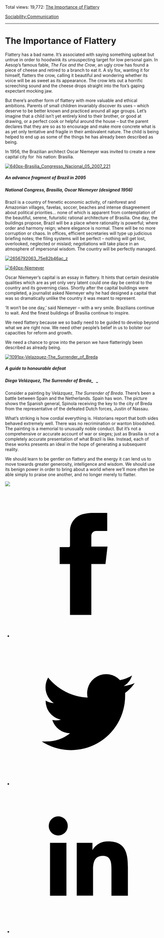 Total views: 19,772: [The Importance of Flattery](https://www.theschooloflife.com/thebookoflife/the-importance-of-flattery/)

[Sociability:](https://www.theschooloflife.com/thebookoflife/category/sociability/)[Communication](https://www.theschooloflife.com/thebookoflife/category/sociability/communication/)

* * *

# The Importance of Flattery
<style>
						.alignnone {
  display: block;
  margin-left: auto;
  margin-right: auto;
  align: center:
}

.addtoany_share_save_container {
display:none;
}

.wp-block-image {
		display: block;
  margin-left: auto;
  margin-right: auto;
  width: 50%;
}

.aligncenter {
display: block;
  margin-left: auto;
  margin-right: auto;
  align: center:
}

@media only screen and (max-width: 500px) {
  .wp-block-image {
		display: block;
  margin-left: auto;
  margin-right: auto;
  width: 100%;
} }

h1 {max-width: 600px !important;
}
.s18-single-post .content-area .site-main article .post-cat-header-display + .old-wrapper p {
    font-size: 1.200em
}
						</style>

Flattery has a bad name. It’s associated with saying something upbeat but untrue in order to hoodwink its unsuspecting target for low personal gain. In Aesop’s famous fable, _The Fox and the Crow_, an ugly crow has found a piece of cheese and retired to a branch to eat it. A sly fox, wanting it for himself, flatters the crow, calling it beautiful and wondering whether its voice will be as sweet as its appearance. The crow lets out a horrific screeching sound and the cheese drops straight into the fox’s gaping expectant mocking jaw.

But there’s another form of flattery with more valuable and ethical ambitions. Parents of small children invariably discover its uses – which deserve to be better known and practiced around all age groups. Let’s imagine that a child isn’t yet entirely kind to their brother, or good at drawing, or a perfect cook or helpful around the house – but the parent declares that they are so as to encourage and make more concrete what is as yet only tentative and fragile in their ambivalent nature. The child is being helped to end up as some of the things he has already been described as being.

In 1956, the Brazilian architect Oscar Niemeyer was invited to create a new capital city for &nbsp;his nation: Brasilia.

[![640px-Brasilia_Congresso_Nacional_05_2007_221](https://www.theschooloflife.com/thebookoflife/wp-content/uploads/2017/03/640px-Brasilia_Congresso_Nacional_05_2007_221.jpg)](http://www.thebookoflife.org/wp-content/uploads/2017/03/640px-Brasilia_Congresso_Nacional_05_2007_221.jpg)

##### _An advance fragment of Brazil in 2095_

##### National Congress, Brasilia, Oscar Niemeyer (designed 1956)

Brazil is a country of frenetic economic activity, of rainforest and Amazonian villages, favelas, soccer, beaches and intense disagreement about political priorities… none of which is apparent from contemplation of the beautiful, serene, futuristic rational architecture of Brasilia. One day, the buildings propose, Brazil will be a place where rationality is powerful; where order and harmony reign; where elegance is normal. There will be no more corruption or chaos. In offices, efficient secretaries will type up judicious briefing notes; the filing systems will be perfect – nothing will get lost, overlooked, neglected or mislaid; negotiations will take place in an atmosphere of impersonal wisdom. The country will be perfectly managed.

[![2656792063_75e82b46ac_z](https://www.theschooloflife.com/thebookoflife/wp-content/uploads/2017/03/2656792063_75e82b46ac_z.jpg)](http://www.thebookoflife.org/wp-content/uploads/2017/03/2656792063_75e82b46ac_z.jpg)

[![640px-Niemeyer](https://www.theschooloflife.com/thebookoflife/wp-content/uploads/2017/03/640px-Niemeyer.jpg)](http://www.thebookoflife.org/wp-content/uploads/2017/03/640px-Niemeyer.jpg)

Oscar Niemeyer’s capital is an essay in flattery. It hints that certain desirable qualities which are as yet only very latent could one day be central to the country and its governing class. Shortly after the capital buildings were completed, a journalist asked Niemeyer why he had designed a capital that was so dramatically unlike the country it was meant to represent.

‘It won’t be one day,’ said Niemeyer – with a wry smile. Brazilians continue to wait. And the finest buildings of Brasilia continue to inspire.

We need flattery because we so badly need to be guided to develop beyond what we are right now. We need other people’s belief in us to bolster our capacities for reform and growth.

We need a chance to grow into the person we have flatteringly been described as already being.

[![1091px-Velazquez-The_Surrender_of_Breda](https://www.theschooloflife.com/thebookoflife/wp-content/uploads/2017/03/1091px-Velazquez-The_Surrender_of_Breda.jpg)](http://www.thebookoflife.org/wp-content/uploads/2017/03/1091px-Velazquez-The_Surrender_of_Breda.jpg)

##### _A guide to honourable defeat_

##### Diego Velázquez, _The Surrender of Breda__ **&nbsp;** _

Consider a painting by Velázquez, _The Surrender of Breda_. There’s been a battle between Spain and the Netherlands. Spain has won. The picture shows the Spanish general, Spinola receiving the key to the city of Breda from the representative of the defeated Dutch forces, Justin of Nassau.

What’s striking is how cordial everything is. Historians report that both sides behaved extremely well. There was no recrimination or wanton bloodshed. The painting is a memorial to unusually noble conduct. But it’s not a comprehensive or accurate account of war or sieges; just as Brasilia is not a completely accurate presentation of what Brazil is like. Instead, each of these works presents an ideal in the hope of generating a subsequent reality.

We should learn to be gentler on flattery and the energy it can lend us to move towards greater generosity, intelligence and wisdom. We should use its benign power in order to bring about a world where we’ll more often be able simply to praise one another, and no longer merely to flatter.

[![](https://img.youtube.com/vi/Q57uokrSgsY/0.jpg)](https://www.youtube.com/embed/Q57uokrSgsY?ecver=2 '')
<style>
    .iframe-class { display: block !important; }
</style>

- [<svg xmlns="http://www.w3.org/2000/svg" viewbox="0 0 26 26"><title>Facebook</title>
                    <g>
                        <path d="M8.38,10H9.92c.2,0,.29,0,.29-.28,0-.82,0-1.64,0-2.46a3.05,3.05,0,0,1,2.57-3.15A7.22,7.22,0,0,1,14,3.95c.86,0,1.71,0,2.57,0h.25v3.2h-2A.85.85,0,0,0,14,8c0,.62,0,1.24,0,1.91h2.87L16.51,13H14v9H10.21V13H8.38Z"></path>
                    </g>
                </svg>](http://www.facebook.com/sharer/sharer.php?u=https://www.theschooloflife.com/thebookoflife/the-importance-of-flattery/)
- [<svg xmlns="http://www.w3.org/2000/svg" viewbox="0 0 26 26"><title>Twitter</title>
                    <path d="M21.69,7.9a6.75,6.75,0,0,1-1.94.53,3.39,3.39,0,0,0,1.48-1.87,6.76,6.76,0,0,1-2.14.82,3.38,3.38,0,0,0-5.75,3.08,9.59,9.59,0,0,1-7-3.53,3.38,3.38,0,0,0,1,4.51A3.36,3.36,0,0,1,5.89,11v0A3.38,3.38,0,0,0,8.6,14.37a3.39,3.39,0,0,1-1.53.06,3.38,3.38,0,0,0,3.15,2.35A6.78,6.78,0,0,1,6,18.22a6.87,6.87,0,0,1-.81,0A9.6,9.6,0,0,0,20,10.08q0-.22,0-.44A6.86,6.86,0,0,0,21.69,7.9Z"></path>
                </svg>](http://twitter.com/share?url=https://www.theschooloflife.com/thebookoflife/the-importance-of-flattery/&text=&via=theschooloflife)
- [<svg xmlns="http://www.w3.org/2000/svg" viewbox="0 0 26 26"><title>LinkedIn</title>
<path class="cls-2" d="M6.67,10H9.58v9.36H6.67ZM8.13,5.32A1.69,1.69,0,1,1,6.44,7,1.69,1.69,0,0,1,8.13,5.32"></path><path class="cls-2" d="M11.41,10H14.2v1.28h0A3.06,3.06,0,0,1,17,9.75c2.95,0,3.49,1.94,3.49,4.46v5.14H17.57V14.79c0-1.09,0-2.48-1.51-2.48s-1.75,1.18-1.75,2.4v4.63H11.41Z"></path></svg>](https://www.linkedin.com/shareArticle?mini=true&url=https://www.theschooloflife.com/thebookoflife/the-importance-of-flattery/)
